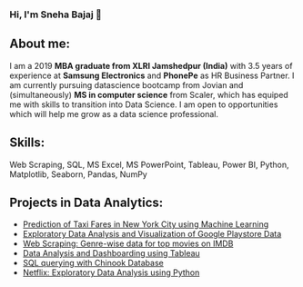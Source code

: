 ### Hi, I'm Sneha Bajaj 👋

## About me:

I am a 2019 **MBA graduate from XLRI Jamshedpur (India)** with 3.5 years of experience at **Samsung Electronics** and **PhonePe** as HR Business Partner. I am currently pursuing datascience bootcamp from Jovian and (simultaneously) **MS in computer science** from Scaler, which has equiped me with skills to transition into Data Science. I am open to opportunities which will help me grow as a data science professional.

## Skills:

Web Scraping, SQL, MS Excel, MS PowerPoint, Tableau, Power BI, Python, Matplotlib, Seaborn, Pandas, NumPy

## Projects in Data Analytics:

- [Prediction of Taxi Fares in New York City using Machine Learning](https://jovian.com/snehabajaj108/ny-taxi-fare-prediction-by-sneha-bajaj)
- [Exploratory Data Analysis and Visualization of Google Playstore Data](https://www.kaggle.com/code/snehagilada/google-playstore-eda)
- [Web Scraping: Genre-wise data for top movies on IMDB](https://jovian.com/snehabajaj108/web-scraping-imdb)
- [Data Analysis and Dashboarding using Tableau](https://public.tableau.com/views/Bookshop_16740312609430/Bookshop?:language=en-US&publish=yes&:display_count=n&:origin=viz_share_link)
- [SQL querying with Chinook Database](https://jovian.com/snehabajaj108/sql-querying-chinook-dataset)
- [Netflix: Exploratory Data Analysis using Python](https://jovian.com/snehabajaj108/netflix-eda-project)
